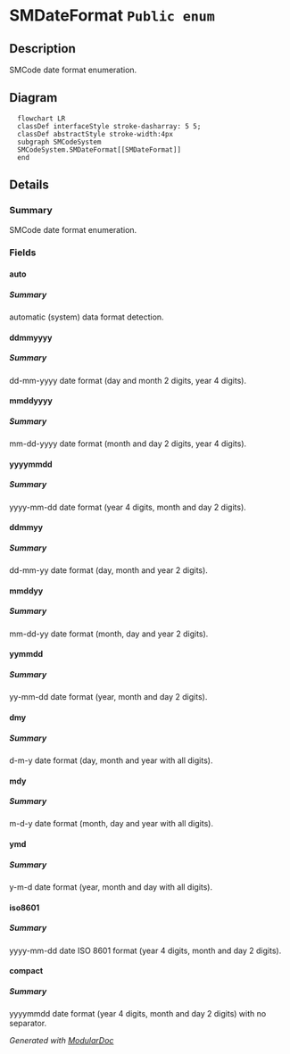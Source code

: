 # SMDateFormat `Public enum`

## Description
SMCode date format enumeration.

## Diagram
```mermaid
  flowchart LR
  classDef interfaceStyle stroke-dasharray: 5 5;
  classDef abstractStyle stroke-width:4px
  subgraph SMCodeSystem
  SMCodeSystem.SMDateFormat[[SMDateFormat]]
  end
```

## Details
### Summary
SMCode date format enumeration.

### Fields
#### auto
##### Summary
automatic (system) data format detection.

#### ddmmyyyy
##### Summary
dd-mm-yyyy date format (day and month 2 digits, year 4 digits).

#### mmddyyyy
##### Summary
mm-dd-yyyy date format (month and day 2 digits, year 4 digits).

#### yyyymmdd
##### Summary
yyyy-mm-dd date format (year 4 digits, month and day 2 digits).

#### ddmmyy
##### Summary
dd-mm-yy date format (day, month and year 2 digits).

#### mmddyy
##### Summary
mm-dd-yy date format (month, day and year 2 digits).

#### yymmdd
##### Summary
yy-mm-dd date format (year, month and day 2 digits).

#### dmy
##### Summary
d-m-y date format (day, month and year with all digits).

#### mdy
##### Summary
m-d-y date format (month, day and year with all digits).

#### ymd
##### Summary
y-m-d date format (year, month and day with all digits).

#### iso8601
##### Summary
yyyy-mm-dd date ISO 8601 format (year 4 digits, month and day 2 digits).

#### compact
##### Summary
yyyymmdd date format (year 4 digits, month and day 2 digits) with no separator.

*Generated with* [*ModularDoc*](https://github.com/hailstorm75/ModularDoc)
